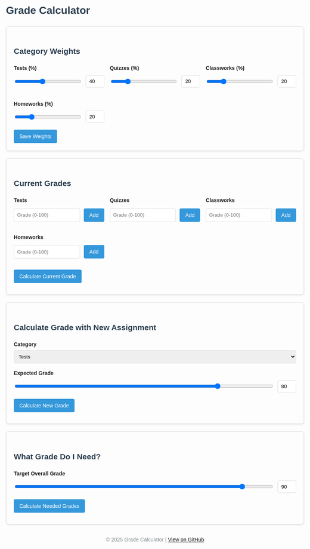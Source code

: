 <!DOCTYPE html>
<html lang="en">
<head>
    <meta charset="UTF-8">
    <meta name="viewport" content="width=device-width, initial-scale=1.0">
    <title>Grade Calculator</title>
    <style>
        body {
            font-family: Arial, sans-serif;
            max-width: 800px;
            margin: 0 auto;
            padding: 20px;
            line-height: 1.6;
        }
        h1, h2, h3 {
            color: #2c3e50;
        }
        .container {
            display: flex;
            flex-direction: column;
            gap: 20px;
        }
        .card {
            border: 1px solid #ddd;
            border-radius: 8px;
            padding: 20px;
            box-shadow: 0 2px 4px rgba(0,0,0,0.1);
        }
        .grid {
            display: grid;
            grid-template-columns: repeat(auto-fit, minmax(200px, 1fr));
            gap: 15px;
        }
        .form-group {
            margin-bottom: 15px;
        }
        label {
            display: block;
            margin-bottom: 5px;
            font-weight: bold;
        }
        input, select {
            width: 100%;
            padding: 8px;
            border: 1px solid #ddd;
            border-radius: 4px;
        }
        button {
            background-color: #3498db;
            color: white;
            border: none;
            padding: 10px 15px;
            border-radius: 4px;
            cursor: pointer;
            font-size: 14px;
        }
        button:hover {
            background-color: #2980b9;
        }
        .result {
            font-weight: bold;
            font-size: 18px;
            margin-top: 10px;
        }
        .grade-table {
            width: 100%;
            border-collapse: collapse;
            margin-top: 10px;
        }
        .grade-table th, .grade-table td {
            border: 1px solid #ddd;
            padding: 8px;
            text-align: left;
        }
        .grade-table th {
            background-color: #f2f2f2;
        }
        .slide-container {
            display: flex;
            align-items: center;
            gap: 10px;
        }
        .slider {
            flex: 1;
        }
        .value-display {
            width: 50px;
            text-align: center;
        }
        .assignments-list {
            margin-top: 10px;
        }
        .assignment {
            display: flex;
            justify-content: space-between;
            padding: 5px 0;
            border-bottom: 1px solid #eee;
        }
        .delete-btn {
            background-color: #e74c3c;
            color: white;
            border: none;
            border-radius: 4px;
            padding: 2px 6px;
            cursor: pointer;
        }
        .delete-btn:hover {
            background-color: #c0392b;
        }
        footer {
            margin-top: 30px;
            text-align: center;
            color: #7f8c8d;
            font-size: 14px;
        }
    </style>
</head>
<body>
    <h1>Grade Calculator</h1>
    <div class="container">
        <!-- Category Weights -->
        <div class="card">
            <h2>Category Weights</h2>
            <div class="grid">
                <div class="form-group">
                    <label for="tests-weight">Tests (%)</label>
                    <div class="slide-container">
                        <input type="range" id="tests-weight" class="slider" min="0" max="100" value="40">
                        <input type="number" id="tests-weight-value" class="value-display" min="0" max="100" value="40">
                    </div>
                </div>
                <div class="form-group">
                    <label for="quizzes-weight">Quizzes (%)</label>
                    <div class="slide-container">
                        <input type="range" id="quizzes-weight" class="slider" min="0" max="100" value="20">
                        <input type="number" id="quizzes-weight-value" class="value-display" min="0" max="100" value="20">
                    </div>
                </div>
                <div class="form-group">
                    <label for="classworks-weight">Classworks (%)</label>
                    <div class="slide-container">
                        <input type="range" id="classworks-weight" class="slider" min="0" max="100" value="20">
                        <input type="number" id="classworks-weight-value" class="value-display" min="0" max="100" value="20">
                    </div>
                </div>
                <div class="form-group">
                    <label for="homeworks-weight">Homeworks (%)</label>
                    <div class="slide-container">
                        <input type="range" id="homeworks-weight" class="slider" min="0" max="100" value="20">
                        <input type="number" id="homeworks-weight-value" class="value-display" min="0" max="100" value="20">
                    </div>
                </div>
            </div>
            <div id="weight-error" style="color: red; display: none;">Total weights must equal 100%</div>
            <button id="save-weights">Save Weights</button>
        </div>
        <!-- Current Grades -->
        <div class="card">
            <h2>Current Grades</h2>
            <div class="grid">
                <div class="form-group">
                    <label for="tests-category">Tests</label>
                    <div id="tests-assignments" class="assignments-list"></div>
                    <div style="display: flex; gap: 10px; margin-top: 10px;">
                        <input type="number" id="tests-grade" placeholder="Grade (0-100)" min="0" max="100">
                        <button id="add-test">Add</button>
                    </div>
                </div>
                <div class="form-group">
                    <label for="quizzes-category">Quizzes</label>
                    <div id="quizzes-assignments" class="assignments-list"></div>
                    <div style="display: flex; gap: 10px; margin-top: 10px;">
                        <input type="number" id="quizzes-grade" placeholder="Grade (0-100)" min="0" max="100">
                        <button id="add-quiz">Add</button>
                    </div>
                </div>
                <div class="form-group">
                    <label for="classworks-category">Classworks</label>
                    <div id="classworks-assignments" class="assignments-list"></div>
                    <div style="display: flex; gap: 10px; margin-top: 10px;">
                        <input type="number" id="classworks-grade" placeholder="Grade (0-100)" min="0" max="100">
                        <button id="add-classwork">Add</button>
                    </div>
                </div>
                <div class="form-group">
                    <label for="homeworks-category">Homeworks</label>
                    <div id="homeworks-assignments" class="assignments-list"></div>
                    <div style="display: flex; gap: 10px; margin-top: 10px;">
                        <input type="number" id="homeworks-grade" placeholder="Grade (0-100)" min="0" max="100">
                        <button id="add-homework">Add</button>
                    </div>
                </div>
            </div>
            <div style="margin-top: 15px;">
                <button id="calculate-current">Calculate Current Grade</button>
                <div id="current-grade" class="result"></div>
            </div>
        </div>
        <!-- New Assignment -->
        <div class="card">
            <h2>Calculate Grade with New Assignment</h2>
            <div class="form-group">
                <label for="new-assignment-category">Category</label>
                <select id="new-assignment-category">
                    <option value="tests">Tests</option>
                    <option value="quizzes">Quizzes</option>
                    <option value="classworks">Classworks</option>
                    <option value="homeworks">Homeworks</option>
                </select>
            </div>
            <div class="form-group">
                <label for="new-assignment-grade">Expected Grade</label>
                <div class="slide-container">
                    <input type="range" id="new-assignment-grade" class="slider" min="0" max="100" value="80">
                    <input type="number" id="new-assignment-grade-value" class="value-display" min="0" max="100" value="80">
                </div>
            </div>
            <button id="calculate-new">Calculate New Grade</button>
            <div id="new-grade" class="result"></div>
        </div>
        <!-- Target Grade -->
        <div class="card">
            <h2>What Grade Do I Need?</h2>
            <div class="form-group">
                <label for="target-grade">Target Overall Grade</label>
                <div class="slide-container">
                    <input type="range" id="target-grade" class="slider" min="0" max="100" value="90">
                    <input type="number" id="target-grade-value" class="value-display" min="0" max="100" value="90">
                </div>
            </div>
            <button id="calculate-needed">Calculate Needed Grades</button>
            <div id="needed-grades" class="result"></div>
            <table id="needed-grades-table" class="grade-table" style="display: none;">
                <thead>
                    <tr>
                        <th>Category</th>
                        <th>Current Average</th>
                        <th>Needed Grade</th>
                    </tr>
                </thead>
                <tbody id="needed-grades-body">
                </tbody>
            </table>
        </div>
    </div>
    <footer>
        &copy; 2025 Grade Calculator | <a href="https://github.com/yourusername/grade-calculator" target="_blank">View on GitHub</a>
    </footer>
    <script>
        // State management
        const state = {
            weights: {
                tests: 40,
                quizzes: 20,
                classworks: 20,
                homeworks: 20
            },
            grades: {
                tests: [],
                quizzes: [],
                classworks: [],
                homeworks: []
            }
        };
        // Try to load data from localStorage
        try {
            const savedState = localStorage.getItem('gradeCalculatorState');
            if (savedState) {
                const parsedState = JSON.parse(savedState);
                state.weights = parsedState.weights;
                state.grades = parsedState.grades;
            }
        } catch (e) {
            console.log('Unable to access localStorage. Using default values.');
        }
        // Get DOM elements
        const weightInputs = {
            tests: document.getElementById('tests-weight'),
            quizzes: document.getElementById('quizzes-weight'),
            classworks: document.getElementById('classworks-weight'),
            homeworks: document.getElementById('homeworks-weight')
        };
        const weightValues = {
            tests: document.getElementById('tests-weight-value'),
            quizzes: document.getElementById('quizzes-weight-value'),
            classworks: document.getElementById('classworks-weight-value'),
            homeworks: document.getElementById('homeworks-weight-value')
        };
        const gradeInputs = {
            tests: document.getElementById('tests-grade'),
            quizzes: document.getElementById('quizzes-grade'),
            classworks: document.getElementById('classworks-grade'),
            homeworks: document.getElementById('homeworks-grade')
        };
        const assignmentLists = {
            tests: document.getElementById('tests-assignments'),
            quizzes: document.getElementById('quizzes-assignments'),
            classworks: document.getElementById('classworks-assignments'),
            homeworks: document.getElementById('homeworks-assignments')
        };
        const newAssignmentCategory = document.getElementById('new-assignment-category');
        const newAssignmentGrade = document.getElementById('new-assignment-grade');
        const newAssignmentGradeValue = document.getElementById('new-assignment-grade-value');
        const targetGrade = document.getElementById('target-grade');
        const targetGradeValue = document.getElementById('target-grade-value');
        // Initialize UI with current state
        function initializeUI() {
            // Set weight inputs
            for (const category in state.weights) {
                weightInputs[category].value = state.weights[category];
                weightValues[category].value = state.weights[category];
            }
            // Render assignments
            for (const category in state.grades) {
                renderAssignments(category);
            }
        }
      // Try to save state to localStorage
        function saveToStorage() {
            try {
                localStorage.setItem('gradeCalculatorState', JSON.stringify(state));
            } catch (e) {
                console.log('Unable to save to localStorage.');
            }
        }
        // Connect weight sliders and number inputs
        for (const category in weightInputs) {
            // Update number input when slider changes
            weightInputs[category].addEventListener('input', function() {
                weightValues[category].value = this.value;
                validateWeights();
            });
            // Update slider when number input changes
            weightValues[category].addEventListener('input', function() {
                weightInputs[category].value = this.value;
                validateWeights();
            });
        }
        // Validate that weights add up to 100%
        function validateWeights() {
            const total = Object.values(weightValues).reduce((sum, input) => sum + parseInt(input.value || 0), 0);
            const errorMsg = document.getElementById('weight-error');           
            if (total !== 100) {
                errorMsg.style.display = 'block';
                return false;
            } else {
                errorMsg.style.display = 'none';
                return true;
            }
        }
        // Save weights button
        document.getElementById('save-weights').addEventListener('click', function() {
            if (validateWeights()) {
                for (const category in weightInputs) {
                    state.weights[category] = parseInt(weightValues[category].value);
                }
                saveToStorage();
                alert('Weights saved successfully!');
            }
        });
        // Add grade for a category
        function addGrade(category) {
            const gradeValue = parseFloat(gradeInputs[category].value);      
            if (isNaN(gradeValue) || gradeValue < 0 || gradeValue > 100) {
                alert('Please enter a valid grade between 0 and 100.');
                return;
            }   
            state.grades[category].push(gradeValue);
            gradeInputs[category].value = '';
            renderAssignments(category);
            saveToStorage();
        }
        // Add event listeners for adding grades
        document.getElementById('add-test').addEventListener('click', function() {
            addGrade('tests');
        });
        document.getElementById('add-quiz').addEventListener('click', function() {
            addGrade('quizzes');
        });
        document.getElementById('add-classwork').addEventListener('click', function() {
            addGrade('classworks');
        });
        document.getElementById('add-homework').addEventListener('click', function() {
            addGrade('homeworks');
        });
        // Render assignments list for a category
        function renderAssignments(category) {
            const listElement = assignmentLists[category];
            listElement.innerHTML = '';
            state.grades[category].forEach((grade, index) => {
                const assignmentDiv = document.createElement('div');
                assignmentDiv.className = 'assignment';
                assignmentDiv.innerHTML = `
                    <span>Assignment ${index + 1}: ${grade.toFixed(1)}%</span>
                    <button class="delete-btn" data-category="${category}" data-index="${index}">×</button>
                `;
                listElement.appendChild(assignmentDiv);
            });
            // Add event listeners for delete buttons
            const deleteButtons = listElement.querySelectorAll('.delete-btn');
            deleteButtons.forEach(button => {
                button.addEventListener('click', function() {
                    const category = this.getAttribute('data-category');
                    const index = parseInt(this.getAttribute('data-index'));
                    state.grades[category].splice(index, 1);
                    renderAssignments(category);
                    saveToStorage();
                });
            });
        }
        // Calculate current grade
        function calculateCurrentGrade() {
            let totalWeight = 0;
            let weightedSum = 0;
            for (const category in state.weights) {
                const grades = state.grades[category];
                if (grades.length > 0) {
                    const average = grades.reduce((sum, grade) => sum + grade, 0) / grades.length;
                    weightedSum += (average * state.weights[category]);
                    totalWeight += state.weights[category];
                }
            }
            if (totalWeight === 0) {
                return 'No grades entered yet';
            }
            // Normalize by the total weight of categories that have grades
            return (weightedSum / totalWeight).toFixed(2) + '%';
        }
        // Calculate current grade button
        document.getElementById('calculate-current').addEventListener('click', function() {
            const currentGrade = calculateCurrentGrade();
            document.getElementById('current-grade').textContent = `Current Grade: ${currentGrade}`;
        });
        // Connect new assignment grade slider and input
        newAssignmentGrade.addEventListener('input', function() {
            newAssignmentGradeValue.value = this.value;
        });
        newAssignmentGradeValue.addEventListener('input', function() {
            newAssignmentGrade.value = this.value;
        });
        // Calculate grade with new assignment
        document.getElementById('calculate-new').addEventListener('click', function() {
            const category = newAssignmentCategory.value;
            const grade = parseFloat(newAssignmentGradeValue.value);   
            if (isNaN(grade) || grade < 0 || grade > 100) {
                alert('Please enter a valid grade between 0 and 100.');
                return;
            }
            // Create a deep copy of the state
            const tempState = JSON.parse(JSON.stringify(state));
            // Add the new grade to the temporary state
            tempState.grades[category].push(grade);
            // Calculate with the temporary state
            let totalWeight = 0;
            let weightedSum = 0;
            for (const cat in tempState.weights) {
                const grades = tempState.grades[cat];
                if (grades.length > 0) {
                    const average = grades.reduce((sum, g) => sum + g, 0) / grades.length;
                    weightedSum += (average * tempState.weights[cat]);
                    totalWeight += tempState.weights[cat];
                }
            }
            let newGrade;
            if (totalWeight === 0) {
                newGrade = 'Cannot calculate grade';
            } else {
                newGrade = (weightedSum / totalWeight).toFixed(2) + '%';
            }
            document.getElementById('new-grade').textContent = `New Grade: ${newGrade}`;
        });
        // Connect target grade slider and input
        targetGrade.addEventListener('input', function() {
            targetGradeValue.value = this.value;
        });
        targetGradeValue.addEventListener('input', function() {
            targetGrade.value = this.value;
        });
        // Calculate needed grades
        document.getElementById('calculate-needed').addEventListener('click', function() {
            const target = parseFloat(targetGradeValue.value);
            if (isNaN(target) || target < 0 || target > 100) {
                alert('Please enter a valid target grade between 0 and 100.');
                return;
            }
            // Get current category averages and weights
            const categoryAverages = {};
            let totalWeightCovered = 0;
            for (const category in state.weights) {
                const grades = state.grades[category];
                if (grades.length > 0) {
                    categoryAverages[category] = grades.reduce((sum, grade) => sum + grade, 0) / grades.length;
                    totalWeightCovered += state.weights[category];
                } else {
                    categoryAverages[category] = null;
                }
            }
            // Calculate needed grades for each category
            const neededGrades = {};
            let canAchieveTarget = true;
            for (const category in state.weights) {
                if (categoryAverages[category] === null) {
                    // Calculate what grade is needed in this category
                    let currentWeightedSum = 0;
                    for (const cat in categoryAverages) {
                        if (categoryAverages[cat] !== null && cat !== category) {
                            currentWeightedSum += categoryAverages[cat] * state.weights[cat];
                        }
                    }
                    const remainingWeight = state.weights[category];
                    const needed = (target * 100 - currentWeightedSum) / remainingWeight;
                    if (needed < 0 || needed > 100) {
                        canAchieveTarget = false;
                    }
                    neededGrades[category] = Math.min(Math.max(needed, 0), 100).toFixed(2);
                } else {
                    neededGrades[category] = categoryAverages[category].toFixed(2);
                }
            }
            // Display the results
            const neededGradesElement = document.getElementById('needed-grades');
            const tableElement = document.getElementById('needed-grades-table');
            const tableBody = document.getElementById('needed-grades-body');
            if (!canAchieveTarget) {
                neededGradesElement.textContent = `To achieve ${target}%, you would need grades outside the possible range (0-100%).`;
                tableElement.style.display = 'none';
            } else {
                neededGradesElement.textContent = `To achieve ${target}%, you need:`;
                tableBody.innerHTML = '';
                for (const category in neededGrades) {
                    const row = document.createElement('tr');
                    const categoryCell = document.createElement('td');
                    categoryCell.textContent = category.charAt(0).toUpperCase() + category.slice(1);
                    const currentCell = document.createElement('td');
                    currentCell.textContent = categoryAverages[category] !== null ? categoryAverages[category].toFixed(2) + '%' : 'No grades';
                    const neededCell = document.createElement('td');
                    neededCell.textContent = neededGrades[category] + '%';
                    row.appendChild(categoryCell);
                    row.appendChild(currentCell);
                    row.appendChild(neededCell);
                    tableBody.appendChild(row);
                }
                tableElement.style.display = 'table';
            }
        });
        // Initialize the app
        initializeUI();
    </script>
</body>
</html>
